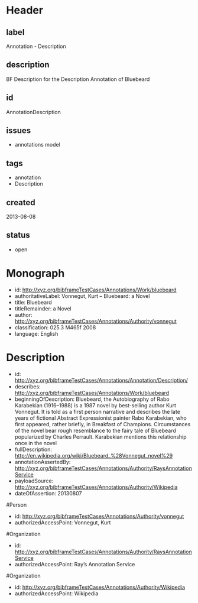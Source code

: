 # Header

## label

Annotation -  Description 

## description

BF Description for the Description Annotation  of Bluebeard

## id

AnnotationDescription

## issues

* annotations model


## tags

* annotation
* Description

## created

2013-08-08

## status

* open


# Monograph 

* id: <http://xyz.org/bibframeTestCases/Annotations/Work/bluebeard>
* authoritativeLabel: Vonnegut, Kurt – Bluebeard: a Novel
* title: Bluebeard
* titleRemainder: a Novel
* author: <http://xyz.org/bibframeTestCases/Annotations/Authority/vonnegut>
* classification: 025.3 M465f 2008
* language: English

# Description

* id: <http://xyz.org/bibframeTestCases/Annotations/Annotation/Description/>
* describes: <http://xyz.org/bibframeTestCases/Annotations/Work/bluebeard>
* beginningOfDescription:   Bluebeard, the Autobiography of Rabo Karabekian (1916–1988) is a 1987 novel by best-selling author Kurt Vonnegut. It is told as a first person narrative and describes the late years of fictional Abstract Expressionist painter Rabo Karabekian, who first appeared, rather briefly, in Breakfast of Champions. Circumstances of the novel bear rough resemblance to the fairy tale of Bluebeard popularized by Charles Perrault. Karabekian mentions this relationship once in the novel
* fullDescription: <http://en.wikipedia.org/wiki/Bluebeard_%28Vonnegut_novel%29> 
* annotationAssertedBy: <http://xyz.org/bibframeTestCases/Annotations/Authority/RaysAnnotationService>
* payloadSource:   <http://xyz.org/bibframeTestCases/Annotations/Authority/Wikipedia>
* dateOfAssertion: 20130807


#Person
* id: <http://xyz.org/bibframeTestCases/Annotations/Authority/vonnegut>
* authorizedAccessPoint: Vonnegut, Kurt


#Organization
* id: <http://xyz.org/bibframeTestCases/Annotations/Authority/RaysAnnotationService>
* authorizedAccessPoint: Ray’s Annotation Service

#Organization
* id: <http://xyz.org/bibframeTestCases/Annotations/Authority/Wikipedia>
* authorizedAccessPoint: Wikipedia
